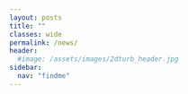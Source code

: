 ```yaml
---
layout: posts
title: ""
classes: wide
permalink: /news/
header:
  #image: /assets/images/2dturb_header.jpg
sidebar:
  nav: "findme"
---
```

